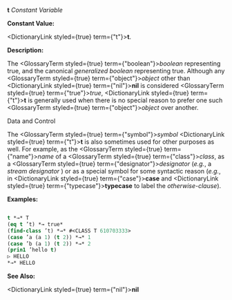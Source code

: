 **t** *Constant Variable* 



**Constant Value:** 



<DictionaryLink styled={true} term={"t"}><b>t</b></DictionaryLink>. 



**Description:** 



The <GlossaryTerm styled={true} term={"boolean"}><i>boolean</i></GlossaryTerm> representing true, and the canonical *generalized boolean* representing true. Although any <GlossaryTerm styled={true} term={"object"}><i>object</i></GlossaryTerm> other than <DictionaryLink styled={true} term={"nil"}><b>nil</b></DictionaryLink> is considered <GlossaryTerm styled={true} term={"true"}><i>true</i></GlossaryTerm>, <DictionaryLink styled={true} term={"t"}><b>t</b></DictionaryLink> is generally used when there is no special reason to prefer one such <GlossaryTerm styled={true} term={"object"}><i>object</i></GlossaryTerm> over another. 



Data and Control 











The <GlossaryTerm styled={true} term={"symbol"}><i>symbol</i></GlossaryTerm> <DictionaryLink styled={true} term={"t"}><b>t</b></DictionaryLink> is also sometimes used for other purposes as well. For example, as the <GlossaryTerm styled={true} term={"name"}><i>name</i></GlossaryTerm> of a <GlossaryTerm styled={true} term={"class"}><i>class</i></GlossaryTerm>, as a <GlossaryTerm styled={true} term={"designator"}><i>designator</i></GlossaryTerm> (*e.g.*, a *stream designator* ) or as a special symbol for some syntactic reason (*e.g.*, in <DictionaryLink styled={true} term={"case"}><b>case</b></DictionaryLink> and <DictionaryLink styled={true} term={"typecase"}><b>typecase</b></DictionaryLink> to label the *otherwise-clause*). 



**Examples:**
```lisp

t *→* T 
(eq t ’t) *→ true* 
(find-class ’t) *→* #<CLASS T 610703333> 
(case ’a (a 1) (t 2)) *→* 1 
(case ’b (a 1) (t 2)) *→* 2 
(prin1 ’hello t) 
▷ HELLO 
*→* HELLO 

```
**See Also:** 



<DictionaryLink styled={true} term={"nil"}><b>nil</b></DictionaryLink> 



